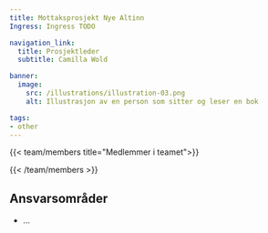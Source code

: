 ```yaml
---
title: Mottaksprosjekt Nye Altinn
Ingress: Ingress TODO

navigation_link:
  title: Prosjektleder
  subtitle: Camilla Wold

banner:
  image:
    src: /illustrations/illustration-03.png
    alt: Illustrasjon av en person som sitter og leser en bok

tags:
- other
---
```


{{< team/members title="Medlemmer i teamet">}}

{{< /team/members >}}


## Ansvarsområder

- ...